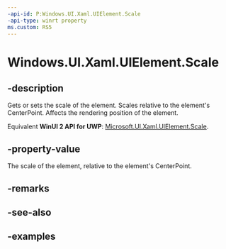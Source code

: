 ```yaml
---
-api-id: P:Windows.UI.Xaml.UIElement.Scale
-api-type: winrt property
ms.custom: RS5
---
```


<!-- Property syntax.
public Vector3 Scale { get;  set; }
-->

# Windows.UI.Xaml.UIElement.Scale

## -description
Gets or sets the scale of the element. Scales relative to the element's CenterPoint. Affects the rendering position of the element.

Equivalent **WinUI 2 API for UWP**: [Microsoft.UI.Xaml.UIElement.Scale](/windows/winui/api/microsoft.ui.xaml.uielement.scale).

## -property-value

The scale of the element, relative to the element's CenterPoint.

## -remarks

## -see-also

## -examples

